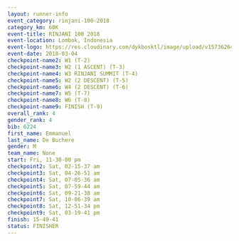 ```yaml
---
layout: runner-info 
event_category: rinjani-100-2018 
category_km: 60K 
event-title: RINJANI 100 2018 
event-location: Lombok, Indonesia 
event-logo: https://res.cloudinary.com/dykbosktl/image/upload/v1573626435/Logo/Rinjani_eoufbh.png 
event-date: 2018-03-04 
checkpoint-name2: W1 (T-2) 
checkpoint-name3: W2 (1 ASCENT) (T-3) 
checkpoint-name4: W3 RINJANI SUMMIT (T-4) 
checkpoint-name5: W2 (2 DESCENT) (T-5) 
checkpoint-name6: W4 (2 DESCENT) (T-6) 
checkpoint-name7: W5 (T-7) 
checkpoint-name8: W6 (T-8) 
checkpoint-name9: FINISH (T-9) 
overall_rank: 4
gender_rank: 4
bib: 6224
first_name: Emmanuel
last_name: De Buchere
gender: M
team_name: None
start: Fri, 11-30-00 pm
checkpoint2: Sat, 02-15-37 am
checkpoint3: Sat, 04-26-51 am
checkpoint4: Sat, 07-05-36 am
checkpoint5: Sat, 07-59-44 am
checkpoint6: Sat, 09-21-38 am
checkpoint7: Sat, 10-06-39 am
checkpoint8: Sat, 12-51-34 pm
checkpoint9: Sat, 03-19-41 pm
finish: 15-49-41
status: FINISHER
---
```

